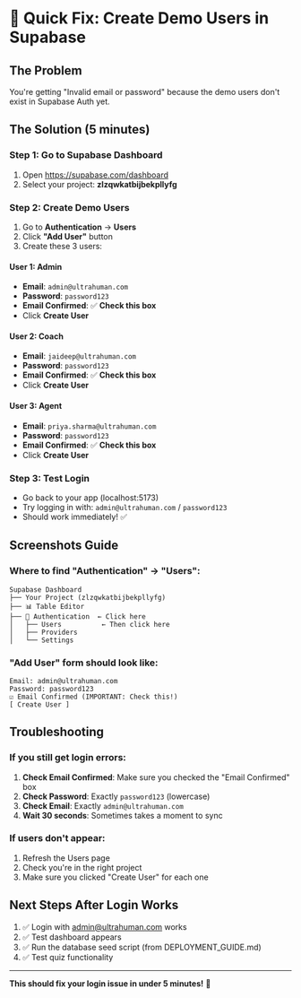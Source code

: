 # 🔧 Quick Fix: Create Demo Users in Supabase

## The Problem
You're getting "Invalid email or password" because the demo users don't exist in Supabase Auth yet.

## The Solution (5 minutes)

### Step 1: Go to Supabase Dashboard
1. Open https://supabase.com/dashboard
2. Select your project: **zlzqwkatbijbekpllyfg**

### Step 2: Create Demo Users
1. Go to **Authentication** → **Users** 
2. Click **"Add User"** button
3. Create these 3 users:

#### User 1: Admin
- **Email**: `admin@ultrahuman.com`
- **Password**: `password123`
- **Email Confirmed**: ✅ **Check this box**
- Click **Create User**

#### User 2: Coach  
- **Email**: `jaideep@ultrahuman.com`
- **Password**: `password123`
- **Email Confirmed**: ✅ **Check this box**
- Click **Create User**

#### User 3: Agent
- **Email**: `priya.sharma@ultrahuman.com`
- **Password**: `password123`
- **Email Confirmed**: ✅ **Check this box**
- Click **Create User**

### Step 3: Test Login
- Go back to your app (localhost:5173)
- Try logging in with: `admin@ultrahuman.com` / `password123`
- Should work immediately! ✅

## Screenshots Guide

### Where to find "Authentication" → "Users":
```
Supabase Dashboard
├── Your Project (zlzqwkatbijbekpllyfg)
├── 📊 Table Editor
├── 🔐 Authentication  ← Click here
│   ├── Users          ← Then click here
│   ├── Providers
│   └── Settings
```

### "Add User" form should look like:
```
Email: admin@ultrahuman.com
Password: password123
☑️ Email Confirmed (IMPORTANT: Check this!)
[ Create User ]
```

## Troubleshooting

### If you still get login errors:
1. **Check Email Confirmed**: Make sure you checked the "Email Confirmed" box
2. **Check Password**: Exactly `password123` (lowercase)
3. **Check Email**: Exactly `admin@ultrahuman.com`
4. **Wait 30 seconds**: Sometimes takes a moment to sync

### If users don't appear:
1. Refresh the Users page
2. Check you're in the right project
3. Make sure you clicked "Create User" for each one

## Next Steps After Login Works
1. ✅ Login with admin@ultrahuman.com works
2. ✅ Test dashboard appears
3. ✅ Run the database seed script (from DEPLOYMENT_GUIDE.md)
4. ✅ Test quiz functionality

---

**This should fix your login issue in under 5 minutes!** 🎉 